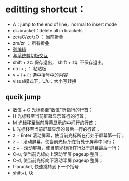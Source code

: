 # editting shortcut：

+ A：jump to the end of line，normal to insert mode
+ di+bracket：delete all in brackets
+ zc/aC/zo/zO ： 当前折叠
+ zm/zr ： 所有折叠
+ [列编辑](https://www.ibm.com/developerworks/cn/linux/l-cn-vimcolumn/index.html)
+ [与系统剪切板交互](https://blog.csdn.net/zhangxiao93/article/details/53677764)
+ shift + zz: 保存退出， shift + zq: 不保存退出。
+ ctrl + ; ： 粘贴板
+ v + i + ( : 选中括号中的内容
+ visual模式下，U/u：大小写转换

## qucik jump

+ 数值 + G 光标移至“数值”所指行的行首；
+ H 光标移至当前屏幕显示首行的行首；
+ M 光标移至当前屏幕显示的中间行的行首；
+ L 光标移至当前屏幕显示的最后一行的行首；
+ z + Enter 滚动屏幕，使当前光标所在行处于屏幕第一行；
+ z + . 滚动屏幕，使当前光标所在行处于屏幕中间行；
+ z + - 滚动屏幕，使当前光标所在行处于屏幕最后一行；
+ C-u, 使当前光标向上滚动半屏 pageup 整屏；
+ C-d, 使当前光标向下滚动半屏 pageup 整屏；
+ f-bracket, 快速跳转到下一个括号
+ shift+), 块
